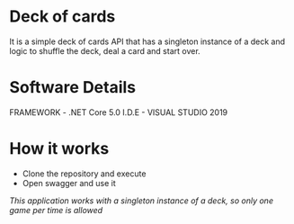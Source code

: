 # Deck of cards
It is a simple deck of cards API that has a singleton instance of a deck and logic to shuffle the deck, deal a card and start over.

# Software Details
FRAMEWORK - .NET Core 5.0
I.D.E - VISUAL STUDIO 2019

# How it works

- Clone the repository and execute
- Open swagger and use it

_This application works with a singleton instance of a deck, so only one game per time is allowed_
